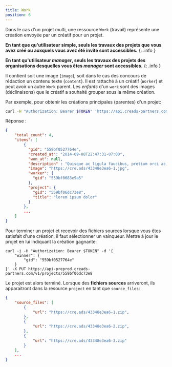 ```yaml
---
title: Work
position: 6
---
```


Dans le cas d'un projet multi, une ressource `Work` (travail) représente une création envoyée par un créatif pour un projet.

**En tant que qu'utilisateur simple, seuls les travaux des projets que vous avez créé ou auxquels vous avez été invité sont accessibles.**
{: .info }

**En tant qu'utilisateur *manager*, seuls les travaux des projets des organisations desquelles vous êtes *manager* sont accessibles.**
{: .info }

Il contient soit une image (`image`), soit dans le cas des concours de rédaction un contenu texte (`content`). Il est rattaché à un créatif (`Worker`) et peut avoir un autre `Work` parent. Les *enfants* d'un `work` sont des images (déclinaisons) que le créatif a souhaité grouper sous la même création.

Par exemple, pour obtenir les créations principales (parentes) d'un projet:

~~~ sh
curl -H "Authorization: Bearer $TOKEN" 'https://api.creads-partners.com/v1/works?query=\[\["project.gid","==","55c0d927cad5c"\],\["parent","==",null\]\]'
~~~

Réponse :
~~~ json
{
    "total_count": 4,
    "items": [
        {
          "gid": "559bf0527764e",
          "created_at": "2014-09-08T22:47:31-07:00",
          "won_at": null,
          "description" : "Quisque ac ligula faucibus, pretium orci ac, porta velit. Cras ante enim, lacinia a commodo ut, iaculis et sem. Sed faucibus leo id justo imperdiet sollicitudin. Nunc tempor et risus vitae pulvinar. Quisque sed lacinia erat, vitae efficitur turpis. Fusce vel mollis tortor. Vivamus fermentum lacus in ultricies euismod.",
          "image": "https://cre.ads/43348e3ea6-1.jpg",
          "worker": {
            "gid": "559bf0683e9a5"
          },
          "project": {
            "gid": "559bf06dc73e8",
            "title": "lorem ipsum dolor"
          }
        },
        ...
    ]
}
~~~

Pour terminer un projet et recevoir des fichiers sources lorsque vous êtes satisfait d'une création, il faut sélectionner un vainqueur.
Mettre à jour le projet en lui indiquant la création gagnante:

~~~
curl -i -H "Authorization: Bearer $TOKEN" -d '{
    "winner": {
        "gid": "559bf0527764e"
    }
}' -X PUT https://api-preprod.creads-partners.com/v1/projects/559bf06dc73e8
~~~

Le projet est alors terminé. Lorsque des **fichiers sources** arriveront, ils apparaitront dans la resource `project` en tant que `source_files`:

~~~ json
{
    "source_files": [
        {
            "url": "https://cre.ads/43348e3ea6-1.zip",
        },
        {
            "url": "https://cre.ads/43348e3ea6-2.zip",
        },
        {
            "url": "https://cre.ads/43348e3ea6-3.zip"
        }
    ],
    ...
}
~~~
